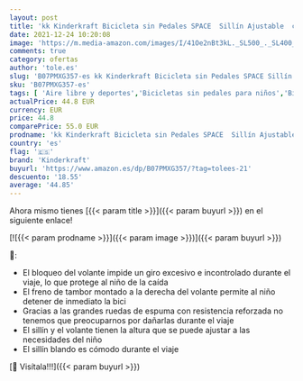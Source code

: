 ```yaml
---
layout: post
title: 'kk Kinderkraft Bicicleta sin Pedales SPACE  Sillín Ajustable  con Freno  Naranja'
date: 2021-12-24 10:20:08
image: 'https://m.media-amazon.com/images/I/41Oe2nBt3kL._SL500_._SL400_.jpg'
comments: true
category: ofertas
author: 'tole.es'
slug: 'B07PMXG357-es kk Kinderkraft Bicicleta sin Pedales SPACE Sillín...'
sku: 'B07PMXG357-es'
tags: [ 'Aire libre y deportes','Bicicletas sin pedales para niños','Bicicletas, triciclos y correpasillos','Juguetes','Juguetes y juegos','bicicleta','kinderkraft', ]
actualPrice: 44.8 EUR
currency: EUR
price: 44.8
comparePrice: 55.0 EUR
prodname: 'kk Kinderkraft Bicicleta sin Pedales SPACE  Sillín Ajustable  con Freno  Naranja'
country: 'es'
flag: '🇪🇸'
brand: 'Kinderkraft'
buyurl: 'https://www.amazon.es/dp/B07PMXG357/?tag=tolees-21'
descuento: '18.55'
average: '44.85'
---
```


Ahora mismo tienes [{{< param title >}}]({{< param buyurl >}}) en el siguiente enlace!

[![{{< param prodname >}}]({{< param image >}})]({{< param buyurl >}})

🔎:

- El bloqueo del volante impide un giro excesivo e incontrolado durante el viaje, lo que protege al niño de la caída
- El freno de tambor montado a la derecha del volante permite al niño detener de inmediato la bici
- Gracias a las grandes ruedas de espuma con resistencia reforzada no tenemos que preocuparnos por dañarlas durante el viaje
- El sillín y el volante tienen la altura que se puede ajustar a las necesidades del niño
- El sillín blando es cómodo durante el viaje

[🛒 Visítala!!!]({{< param buyurl >}})
